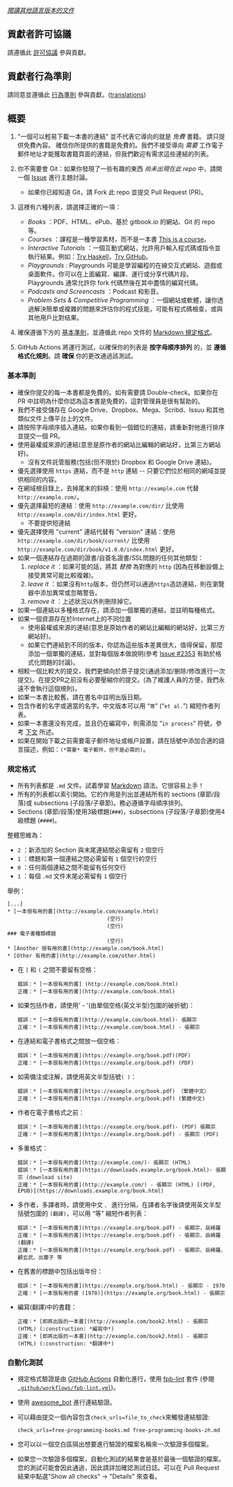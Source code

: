 *[閱讀其他語言版本的文件](README.md#nslations)*


## 貢獻者許可協議

請遵循此 [許可協議](../LICENSE) 參與貢獻。


## 貢獻者行為準則

請同意並遵循此 [行為準則](CODE_OF_CONDUCT.md) 參與貢獻。([translations](README.md#nslations))


## 概要

1. "一個可以輕易下載一本書的連結" 並不代表它導向的就是 *免費* 書籍。 請只提供免費內容。 確信你所提供的書籍是免費的。我們不接受導向 *需要* 工作電子郵件地址才能獲取書籍頁面的連結，但我們歡迎有需求這些連結的列表。

2. 你不需要會 Git：如果你發現了一些有趣的東西 *尚未出現在此 repo* 中，請開一個 [Issue](https://github.com/EbookFoundation/free-programming-books/issues) 進行主題討論。
    * 如果你已經知道 Git，請 Fork 此 repo 並提交 Pull Request (PR)。

3. 這裡有六種列表，請選擇正確的一項：

    * *Books* ：PDF、HTML、ePub、基於 gitbook.io 的網站、Git 的 repo 等。
    * *Courses* ：課程是一種學習素材，而不是一本書 [This is a course](http://ocw.mit.edu/courses/electrical-engineering-and-computer-science/6-006-introduction-to-algorithms-fall-2011/)。
    * *Interactive Tutorials* ：一個互動式網站，允許用戶輸入程式碼或指令並執行結果。例如：[Try Haskell](http://tryhaskell.org)，[Try GitHub](http://try.github.io)。
    * *Playgrounds* : Playgrounds 可能是學習編程的在線交互式網站、遊戲或桌面軟件。你可以在上面編寫、編譯、運行或分享代碼片段。 Playgrounds 通常允許你 fork 代碼然後在其中盡情的編寫代碼。
    * *Podcasts and Screencasts* ：Podcast 和影音。
    * *Problem Sets & Competitive Programming* ：一個網站或軟體，讓你透過解決簡單或複雜的問題來評估你的程式技能，可能有程式碼檢查，或與其他用戶比對结果。

4. 確保遵循下方的 [基本準則](#基本準則)，並遵循此 repo 文件的 [Markdown 規定格式](#規定格式)。

5. GitHub Actions 將運行測試，以確保你的列表是 **按字母顺序排列** 的，並 **遵循格式化規則**。請 **確保** 你的更改通過該測試。


### 基本準則

* 確保你提交的每一本書都是免費的。如有需要請 Double-check。如果你在 PR 中註明為什麼你認為這本書是免費的，這對管理員是很有幫助的。
* 我們不接受儲存在 Google Drive、Dropbox、Mega、Scribd、Issuu 和其他類似文件上傳平台上的文件。
* 請按照字母順序插入連結。如果你看到一個錯位的連結，請重新對他進行排序並提交一個 PR。
* 使用最權威來源的連結(意思是原作者的網站比編輯的網站好，比第三方網站好)。
    * 沒有文件託管服務(包括(但不限於) Dropbox 和 Google Drive 連結)。
* 優先選擇使用 `https` 連結，而不是 `http` 連結 -- 只要它們位於相同的網域並提供相同的内容。
* 在網域根目錄上，去掉尾末的斜槓：使用 `http://example.com` 代替 `http://example.com/`。
* 優先選擇最短的連結：使用 `http://example.com/dir/` 比使用 `http://example.com/dir/index.html` 更好。
    * 不要提供短連結
* 優先選擇使用 "current" 連結代替有 "version" 連結：使用 `http://example.com/dir/book/current/` 比使用 `http://example.com/dir/book/v1.0.0/index.html` 更好。
* 如果一個連結存在過期的證書/自簽名證書/SSL問題的任何其他類型：
    1. *replace it* ：如果可能的話，將其 *替換* 為對應的 `http` (因為在移動設備上接受異常可能比較複雜)。
    2. *leave it* ：如果沒有`http`版本，但仍然可以通過`https`造訪連結，則在瀏覽器中添加異常或忽略警告。
    3. *remove it* ：上述狀況以外則刪除掉它。
* 如果一個連結以多種格式存在，請添加一個單獨的連結，並註明每種格式。
* 如果一個資源存在於Internet上的不同位置
    * 使用最權威來源的連結(意思是原始作者的網站比編輯的網站好，比第三方網站好)。
    * 如果它們連結到不同的版本，你認為這些版本差異很大，值得保留，那麼添加一個單獨的連結，並對每個版本做說明(參考 [Issue #2353](https://github.com/EbookFoundation/free-programming-books/issues/2353) 有助於格式化問題的討論)。
* 相較一個比較大的提交，我們更傾向於原子提交(通過添加/删除/修改進行一次提交)。在提交PR之前没有必要壓縮你的提交。(為了維護人員的方便，我們永遠不會執行這個規則)。
* 如果一本書比較舊，請在書名中註明出版日期。
* 包含作者的名字或適當的名字。中文版本可以用 “`等`” (“`et al.`”) 縮短作者列表。
* 如果一本書還没有完成，並且仍在編寫中，則需添加 “`in process`” 符號，參考 [下文](#in_process) 所述。
* 如果在開始下載之前需要電子郵件地址或帳户設置，請在括號中添加合適的語言描述，例如：`(*需要* 電子郵件，但不是必需的)`。


### 規定格式

* 所有列表都是 `.md` 文件。試着學習 [Markdown](https://guides.github.com/features/mastering-markdown/) 語法。它很容易上手！
* 所有的列表都以索引開始。它的作用是列出並連結所有的 sections (章節/段落)或 subsections (子段落/子章節)。務必遵循字母順序排列。
* Sections (章節/段落)使用3級標題(`###`)，subsections (子段落/子章節)使用4級標題 (`####`)。

整體思維為：

* `2` ：新添加的 Section 與末尾連結間必需留有 `2` 個空行
* `1` ：標題和第一個連結之間必需留有 `1` 個空行的空行
* `0` ：任何兩個連結之間不能留有任何空行
* `1` ：每個 `.md` 文件末尾必需留有 `1` 個空行

舉例：

```text
[...]
* [一本很有用的書](http://example.com/example.html)
                                (空行)
                                (空行)
### 電子書種類標題
                                (空行)
* [Another 很有用的書](http://example.com/book.html)
* [Other 有用的書](http://example.com/other.html)
```

* 在 `]` 和 `(` 之間不要留有空格：

    ```text
    錯誤：* [一本很有用的書] (http://example.com/book.html)
    正確：* [一本很有用的書](http://example.com/book.html)
    ```

* 如果包括作者，請使用' - '(由單個空格(英文半型)包圍的破折號)：

    ```text
    錯誤：* [一本很有用的書](http://example.com/book.html)- 張顯宗
    正確：* [一本很有用的書](http://example.com/book.html) - 張顯宗
    ```

* 在連結和電子書格式之間放一個空格：

    ```text
    錯誤：* [一本很有用的書](https://example.org/book.pdf)(PDF)
    正確：* [一本很有用的書](https://example.org/book.pdf) (PDF)
    ```

* 如需備注或注解，請使用英文半型括號`( )`：

    ```text
    錯誤：* [一本很有用的書](https://example.org/book.pdf) （繁體中文）
    正確：* [一本很有用的書](https://example.org/book.pdf) (繁體中文)
    ```

* 作者在電子書格式之前：

    ```text
    錯誤：* [一本很有用的書](https://example.org/book.pdf)- (PDF) 張顯宗
    正確：* [一本很有用的書](https://example.org/book.pdf) - 張顯宗 (PDF)
    ```

* 多重格式：

    ```text
    錯誤：* [一本很有用的書](http://example.com/)- 張顯宗 (HTML)
    錯誤：* [一本很有用的書](https://downloads.example.org/book.html)- 張顯宗 (download site)
    正確：* [一本很有用的書](http://example.com/) - 張顯宗 (HTML) [(PDF, EPUB)](https://downloads.example.org/book.html)
    ```

* 多作者，多譯者時，請使用中文 `、` 進行分隔，在譯者名字後請使用英文半型括號包圍的 `(翻譯)`，可以用 “等” 縮短作者列表：

    ```text
    錯誤：* [一本很有用的書](https://example.org/book.pdf) - 張顯宗，岳綺羅
    正確：* [一本很有用的書](https://example.org/book.pdf) - 張顯宗、岳綺羅(翻譯)
    正確：* [一本很有用的書](https://example.org/book.pdf) - 張顯宗、岳綺羅、顧玄武、出塵子 等
    ```

* 在舊書的標題中包括出版年份：

    ```text
    錯誤：* [一本很有用的書](https://example.org/book.html) - 張顯宗 - 1970
    正確：* [一本很有用的書 (1970)](https://example.org/book.html) - 張顯宗
    ```

* <a id="in_process"></a>編寫(翻譯)中的書籍：

    ```text
    正確：* [即將出版的一本書](http://example.com/book2.html) - 張顯宗 (HTML) (:construction: *編寫中*)
    正確：* [即將出版的一本書](http://example.com/book2.html) - 張顯宗 (HTML) (:construction: *翻譯中*)
    ```


### 自動化測試

- 規定格式驗證是由 [GitHub Actions](https://docs.github.com/en/actions) 自動化進行，使用 [fpb-lint](https://github.com/vhf/free-programming-books-lint) 套件 (參閱 [`.github/workflows/fpb-lint.yml`](../.github/workflows/fpb-lint.yml))。
- 使用 [awesome_bot](https://github.com/dkhamsing/awesome_bot) 進行連結驗證。
- 可以藉由提交一個內容包含`check_urls=file_to_check`來觸發連結驗證:

    ```properties
    check_urls=free-programming-books.md free-programming-books-zh.md
    ```

- 您可以以一個空白區隔出想要進行驗證的檔案名稱來一次驗證多個檔案。
- 如果您一次驗證多個檔案，自動化測試的結果會是基於最後一個驗證的檔案。您的測試可能會因此通過，因此請詳加確認測試日誌。可以在 Pull Request 結果中點選"Show all checks" -> "Details" 來查看。
